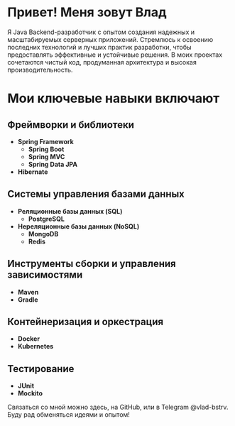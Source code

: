 # Привет! Меня зовут Влад
Я Java Backend-разработчик с опытом создания надежных и масштабируемых серверных приложений. Стремлюсь к освоению последних технологий и лучших практик разработки, чтобы предоставлять эффективные и устойчивые решения. В моих проектах сочетаются чистый код, продуманная архитектура и высокая производительность.

# Мои ключевые навыки включают
## Фреймворки и библиотеки
- **Spring Framework**  
  - **Spring Boot**  
  - **Spring MVC**  
  - **Spring Data JPA**  
- **Hibernate**
## Системы управления базами данных
- **Реляционные базы данных (SQL)**  
  - **PostgreSQL**
- **Нереляционные базы данных (NoSQL)**  
  - **MongoDB**  
  - **Redis**
## Инструменты сборки и управления зависимостями
- **Maven**  
- **Gradle**
## Контейнеризация и оркестрация
- **Docker**  
- **Kubernetes**  
## Тестирование
- **JUnit**  
- **Mockito**

Связаться со мной можно здесь, на GitHub, или в Telegram @vlad-bstrv. Буду рад обменяться идеями и опытом!
